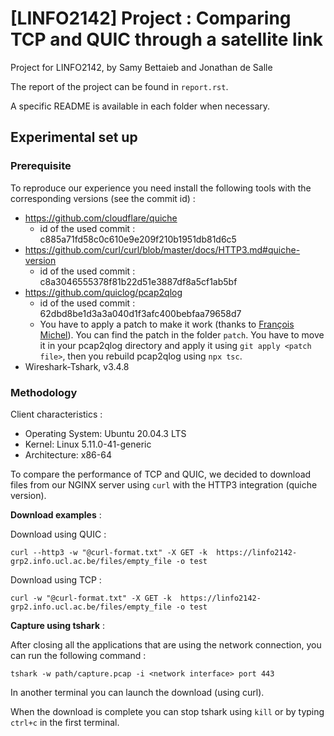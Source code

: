 # \[LINFO2142\] Project : Comparing TCP and QUIC through a satellite link
Project for LINFO2142, by Samy Bettaieb and Jonathan de Salle

The report of the project can be found in `report.rst`.

A specific README is available in each folder when necessary.
## Experimental set up

### Prerequisite
To reproduce our experience you need install the following tools with the corresponding versions (see the commit id) :
* https://github.com/cloudflare/quiche
    - id of the used commit : c885a71fd58c0c610e9e209f210b1951db81d6c5
* https://github.com/curl/curl/blob/master/docs/HTTP3.md#quiche-version
    - id of the used commit : c8a3046555378f81b22d51e3887df8a5cf1ab5bf
* https://github.com/quiclog/pcap2qlog 
    - id of the used commit : 62dbd8be1d3a3a040d1f3afc400bebfaa79658d7
    - You have to apply a patch to make it work (thanks to [François Michel](https://github.com/francoismichel)). You can find the patch in the folder `patch`. You have to move it in your pcap2qlog directory and apply it using `git apply <patch file>`, then you rebuild pcap2qlog using `npx tsc`.
* Wireshark-Tshark, v3.4.8
### Methodology

Client characteristics :
* Operating System: Ubuntu 20.04.3 LTS
* Kernel: Linux 5.11.0-41-generic
* Architecture: x86-64

To compare the performance of TCP and QUIC, we decided to download files from our NGINX server using `curl` with the HTTP3 integration (quiche version).

**Download examples** : 

Download using QUIC : 
```
curl --http3 -w "@curl-format.txt" -X GET -k  https://linfo2142-grp2.info.ucl.ac.be/files/empty_file -o test
```

Download using TCP : 
```
curl -w "@curl-format.txt" -X GET -k  https://linfo2142-grp2.info.ucl.ac.be/files/empty_file -o test
```

**Capture using tshark** :

After closing all the applications that are using the network connection, you can run the following command :

```
tshark -w path/capture.pcap -i <network interface> port 443
```

In another terminal you can launch the download (using curl).

When the download is complete you can stop tshark using `kill` or by typing `ctrl+c` in the first terminal.
